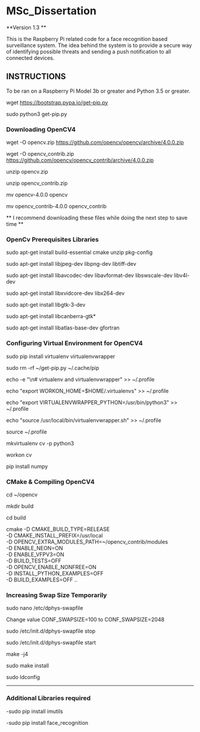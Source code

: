 # MSc_Dissertation

**Version 1.3 **

This is the Raspberry Pi related code for a face recognition based surveillance system.
The idea behind the system is to provide a secure way of identifying possible threats and sending
a push notification to all connected devices. 

## INSTRUCTIONS

To be ran on a Raspberry Pi Model 3b or greater and Python 3.5 or greater.

wget https://bootstrap.pypa.io/get-pip.py

sudo python3 get-pip.py

### Downloading OpenCV4

wget -O opencv.zip https://github.com/opencv/opencv/archive/4.0.0.zip

wget -O opencv_contrib.zip https://github.com/opencv/opencv_contrib/archive/4.0.0.zip

unzip opencv.zip

unzip opencv_contrib.zip

mv opencv-4.0.0 opencv

mv opencv_contrib-4.0.0 opencv_contrib


** I recommend downloading these files while doing the next step to save time **

### OpenCv Prerequisites Libraries

sudo apt-get install build-essential cmake unzip pkg-config

sudo apt-get install libjpeg-dev libpng-dev libtiff-dev

sudo apt-get install libavcodec-dev libavformat-dev libswscale-dev libv4l-dev

sudo apt-get install libxvidcore-dev libx264-dev

sudo apt-get install libgtk-3-dev

sudo apt-get install libcanberra-gtk*

sudo apt-get install libatlas-base-dev gfortran

### Configuring Virtual Environment for OpenCV4

sudo pip install virtualenv virtualenvwrapper

sudo rm -rf ~/get-pip.py ~/.cache/pip

echo -e "\n# virtualenv and virtualenvwrapper" >> ~/.profile

echo "export WORKON_HOME=$HOME/.virtualenvs" >> ~/.profile

echo "export VIRTUALENVWRAPPER_PYTHON=/usr/bin/python3" >> ~/.profile

echo "source /usr/local/bin/virtualenvwrapper.sh" >> ~/.profile

source ~/.profile

mkvirtualenv cv -p python3

workon cv

pip install numpy

### CMake & Compiling OpenCV4

cd ~/opencv

mkdir build

cd build

cmake -D CMAKE_BUILD_TYPE=RELEASE \
    -D CMAKE_INSTALL_PREFIX=/usr/local \
    -D OPENCV_EXTRA_MODULES_PATH=~/opencv_contrib/modules \
    -D ENABLE_NEON=ON \
    -D ENABLE_VFPV3=ON \
    -D BUILD_TESTS=OFF \
    -D OPENCV_ENABLE_NONFREE=ON \
    -D INSTALL_PYTHON_EXAMPLES=OFF \
    -D BUILD_EXAMPLES=OFF ..

### Increasing Swap Size Temporarily

sudo nano /etc/dphys-swapfile

Change value CONF_SWAPSIZE=100 to CONF_SWAPSIZE=2048

sudo /etc/init.d/dphys-swapfile stop

sudo /etc/init.d/dphys-swapfile start

make -j4

sudo make install

sudo ldconfig

---
### Additional Libraries required

-sudo pip install imutils

-sudo pip install face_recognition



